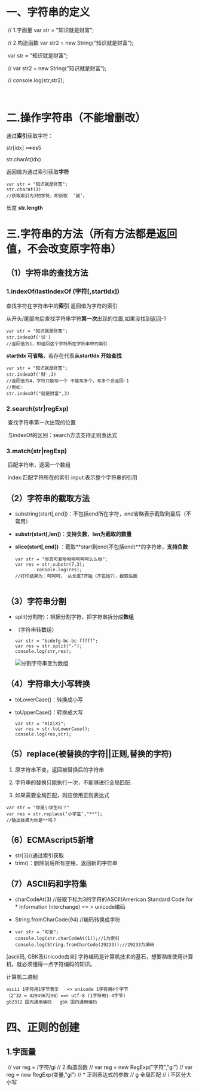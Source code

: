# 一、字符串的定义

​        // 1.字面量  var str = "知识就是财富";

​        // 2.构造函数 var str2 = new String("知识就是财富");

​             var str = "知识就是财富";

​        // var str2 = new String("知识就是财富");

​        // console.log(str,str2);

​        

# 二.操作字符串（不能增删改）

 通过**索引**获取字符：

 str[idx]    ==>es5

 str.charAt(idx)

返回值为通过索引获取**字符**

```
var str = "知识就是财富";
str.charAt(3)
//获取索引为3的字符，即获取  ’就’。
```

 长度 **str.length**

# 三.字符串的方法（所有方法都是返回值，不会改变原字符串）

## （1）字符串的查找方法

### 1.indexOf/lastIndexOf (字符[,startIdx]) 

查找字符在字符串中的**索引**   返回值为字符的索引

从开头/尾部向后查找字符串字符**第一次**出现的位置,如果没找到返回-1 

```
var str = "知识就是财富";
str.indexOf('识')
//返回值为1，即返回这个字符所在字符串中的索引
```

 **startIdx 可省略**，若存在代表**从startIdx 开始查找**

```
var str = "知识就是财富";
str.indexOf('财',3)
//返回值为4，字符只能写一个 不能写多个，写多个会返回-1
//例如:
str.indexOf("就是财富",3)
```

### 2.search(str|regExp) 

​    查找字符串第一次出现的位置

​    与indexOf的区别：search方法支持正则表达式 

### 3.match(str|regExp) 

​	匹配字符串，返回一个数组

​	index:匹配字符所在的索引
	input:表示整个字符串的引用

## （2）字符串的截取方法

- substring(start[,end])：不包括end所在字符，end省略表示截取到最后（不常用）

- **substr(start[,len])**：**支持负数**，**len为截取的数量**

- **slice(start[,end])** ：截取**start到end(不包括end)**的字符串，**支持负数**

  ```
  var str = "你真可爱哈哈哈呵呵呵么么哒";
  var res = str.substr(7,3);
          console.log(res);
  //打印结果为：呵呵呵， 从长度7开始（不包括7），截取后面
  
  
  ```

  

## （3）字符串分割

- split(分割符)：根据分割字符，把字符串拆分成**数组**

- （字符串转数组）

  ```
  var str = "bcdefg-bc-bc-fffff";
  var res = str.split("-");
  console.log(str,res);
  ```

  ![分割字符串变为数组](C:\Users\Administrator\Desktop\2阶段笔记总结\分割字符串变为数组.jpg)

## （4）字符串大小写转换

- toLowerCase()：转换成小写

- toUpperCase()：转换成大写

  ```
  var str = "XiXiXi";
  var res = str.toLowerCase();
  console.log(res,str);
  ```

## （5）replace(被替换的字符||正则,替换的字符) 

1. 原字符串不变，返回被替换后的字符串

2. 字符串的替换只能执行一次，不能够进行全局匹配.

3.  如果需要全局匹配，则应使用正则表达式

   ```
   var str = "你是小学生吗？"
   var res = str.replace(‘小学生’,"**");
   //输出效果为你是**吗？
   ```

   

## （6）ECMAscript5新增

- str[3]//通过索引获取
- trim()：删除前后所有空格，返回新的字符串

## （7）ASCII码和字符集

- charCodeAt(3) //获取下标为3的字符的ASCII(American Standard Code for * Information Interchange) == > unicode编码

- String.fromCharCode(94) //编码转换成字符

- ```
  var str = "可爱";
  console.log(str.charCodeAt(1));//1为索引
  console.log(String.fromCharCode(29233));//29233为编码
  ```

  

[ascii码, GBK及Unicode由来]
字符编码是计算机技术的基石，想要熟练使用计算机，就必须懂得一点字符编码的知识。

计算机二进制

    ascii 1字符用1字节表示   => unicode 1字符用4个字节
    （2^32 = 4294967296）==> utf-8 (1字符用1-4字节)
    gb2312 国内通用编码   gbk 国内通用编码
# 四、正则的创建

## 1.字面量

​    // var reg = /字符/gi
    // 2.构造函数
    // var reg = new RegExp("字符","gi")
    // var reg = new RegExp(变量,"gi")
    // * 正则表达式的参数
    //  g 全局匹配
    //  i 不区分大小写